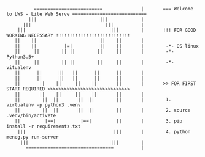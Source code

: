               =========================              |       === Welcome to LWS - Lite Web Serve ===========================
            |||                       |||            |       
          |||                           |||          |       
        |||                               |||        |       !!! FOR GOOD WORKING NECESSARY !!!!!!!!!!!!!!!!!!!!!!!!!!!
       ||    ||                       ||    ||       |         
       ||    ||          |=|          ||    ||       |        -*- OS linux
       ||     ||        || ||        ||     ||       |        -*- Python3.5+
       ||     ||        || ||        ||     ||       |        -*- vitualenv
       ||      ||      ||   ||      ||      ||       |       
       ||      ||      ||   ||      ||      ||       |        
       ||       ||    ||     ||    ||       ||       |       >> FOR FIRST START REQUIRED >>>>>>>>>>>>>>>>>>>>>>>>>>>>>>
       ||       ||    ||     ||    ||       ||       |       
       ||        ||  ||       ||  ||        ||       |        1. virtualenv -p python3 .venv
       ||        ||  ||       ||  ||        ||       |        2. source .venv/bin/activete
       ||         |==|         |==|         ||       |        3. pip install -r requirements.txt
        |||                                |||       |        4. python meneg.py run-server
         |||                              |||        |       
           ================================          |       
